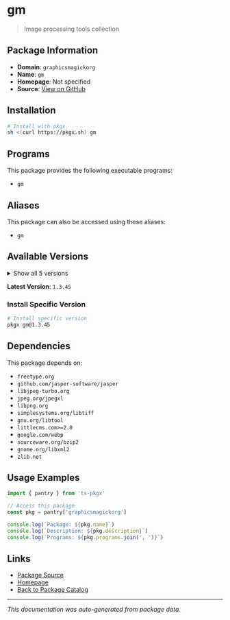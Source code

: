 # gm

> Image processing tools collection

## Package Information

- **Domain**: `graphicsmagickorg`
- **Name**: `gm`
- **Homepage**: Not specified
- **Source**: [View on GitHub](https://github.com/pkgxdev/pantry/tree/main/projects/graphicsmagick.org/package.yml)

## Installation

```bash
# Install with pkgx
sh <(curl https://pkgx.sh) gm
```

## Programs

This package provides the following executable programs:

- `gm`

## Aliases

This package can also be accessed using these aliases:

- `gm`

## Available Versions

<details>
<summary>Show all 5 versions</summary>

- `1.3.45`, `1.3.44`, `1.3.43`, `1.3.42`, `1.3.40`

</details>

**Latest Version**: `1.3.45`

### Install Specific Version

```bash
# Install specific version
pkgx gm@1.3.45
```

## Dependencies

This package depends on:

- `freetype.org`
- `github.com/jasper-software/jasper`
- `libjpeg-turbo.org`
- `jpeg.org/jpegxl`
- `libpng.org`
- `simplesystems.org/libtiff`
- `gnu.org/libtool`
- `littlecms.com>=2.0`
- `google.com/webp`
- `sourceware.org/bzip2`
- `gnome.org/libxml2`
- `zlib.net`

## Usage Examples

```typescript
import { pantry } from 'ts-pkgx'

// Access this package
const pkg = pantry['graphicsmagickorg']

console.log(`Package: ${pkg.name}`)
console.log(`Description: ${pkg.description}`)
console.log(`Programs: ${pkg.programs.join(', ')}`)
```

## Links

- [Package Source](https://github.com/pkgxdev/pantry/tree/main/projects/graphicsmagick.org/package.yml)
- [Homepage](#)
- [Back to Package Catalog](../package-catalog.md)

---

*This documentation was auto-generated from package data.*
